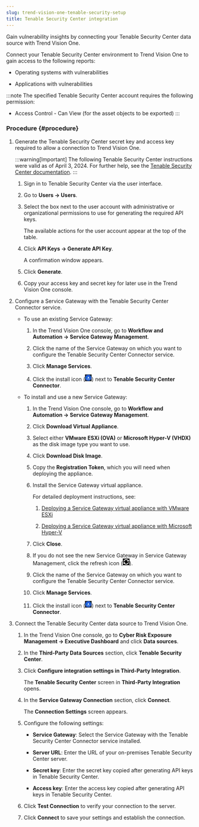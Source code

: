 ```yaml
---
slug: trend-vision-one-tenable-security-setup
title: Tenable Security Center integration
---
```


Gain vulnerability insights by connecting your Tenable Security Center data source with Trend Vision One.

Connect your Tenable Security Center environment to Trend Vision One to gain access to the following reports:

- Operating systems with vulnerabilities

- Applications with vulnerabilities

:::note
The specified Tenable Security Center account requires the following permission:

- Access Control - Can View (for the asset objects to be exported)
:::

### Procedure {#procedure}

1.  Generate the Tenable Security Center secret key and access key required to allow a connection to Trend Vision One.

    :::warning[Important]
    The following Tenable Security Center instructions were valid as of April 3, 2024. For further help, see the [Tenable Security Center documentation](https://docs.tenable.com/security-center.htm).
    :::

    1.  Sign in to Tenable Security Center via the user interface.

    2.  Go to **Users → Users**.

    3.  Select the box next to the user account with administrative or organizational permissions to use for generating the required API keys.

        The available actions for the user account appear at the top of the table.

    4.  Click **API Keys → Generate API Key**.

        A confirmation window appears.

    5.  Click **Generate**.

    6.  Copy your access key and secret key for later use in the Trend Vision One console.

2.  Configure a Service Gateway with the Tenable Security Center Connector service.

    - To use an existing Service Gateway:

      1.  In the Trend Vision One console, go to **Workflow and Automation → Service Gateway Management**.

      2.  Click the name of the Service Gateway on which you want to configure the Tenable Security Center Connector service.

      3.  Click **Manage Services**.

      4.  Click the install icon (![](/images/SG2_install_icon=GUID-feef28dd-2ddb-4093-b4e4-5455a0b110bb.webp)) next to **Tenable Security Center Connector**.

    - To install and use a new Service Gateway:

      1.  In the Trend Vision One console, go to **Workflow and Automation → Service Gateway Management**.

      2.  Click **Download Virtual Appliance**.

      3.  Select either **VMware ESXi (OVA)** or **Microsoft Hyper-V (VHDX)** as the disk image type you want to use.

      4.  Click **Download Disk Image**.

      5.  Copy the **Registration Token**, which you will need when deploying the appliance.

      6.  Install the Service Gateway virtual appliance.

          For detailed deployment instructions, see:

          1.  [Deploying a Service Gateway virtual appliance with VMware ESXi](sg-virtual-app-vmware-esxi.md)

          2.  [Deploying a Service Gateway virtual appliance with Microsoft Hyper-V](deploy-virtual-appliance-ms-hyper-v.md)

      7.  Click **Close**.

      8.  If you do not see the new Service Gateway in Service Gateway Management, click the refresh icon (![](/images/refresh=5bd75452-c2fb-43ed-90e6-7b552fdc5dd2.webp)).

      9.  Click the name of the Service Gateway on which you want to configure the Tenable Security Center Connector service.

      10. Click **Manage Services**.

      11. Click the install icon (![](/images/SG2_install_icon=GUID-feef28dd-2ddb-4093-b4e4-5455a0b110bb.webp)) next to **Tenable Security Center Connector**.

3.  Connect the Tenable Security Center data source to Trend Vision One.

    1.  In the Trend Vision One console, go to **Cyber Risk Exposure Management → Executive Dashboard** and click **Data sources**.

    2.  In the **Third-Party Data Sources** section, click **Tenable Security Center**.

    3.  Click **Configure integration settings in Third-Party Integration**.

        The **Tenable Security Center** screen in **Third-Party Integration** opens.

    4.  In the **Service Gateway Connection** section, click **Connect**.

        The **Connection Settings** screen appears.

    5.  Configure the following settings:

        - **Service Gateway**: Select the Service Gateway with the Tenable Security Center Connector service installed.

        - **Server URL**: Enter the URL of your on-premises Tenable Security Center server.

        - **Secret key**: Enter the secret key copied after generating API keys in Tenable Security Center.

        - **Access key**: Enter the access key copied after generating API keys in Tenable Security Center.

    6.  Click **Test Connection** to verify your connection to the server.

    7.  Click **Connect** to save your settings and establish the connection.
